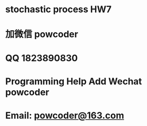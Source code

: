 # stochastic process HW7 
# 加微信 powcoder

# QQ 1823890830

# Programming Help Add Wechat powcoder

# Email: powcoder@163.com


